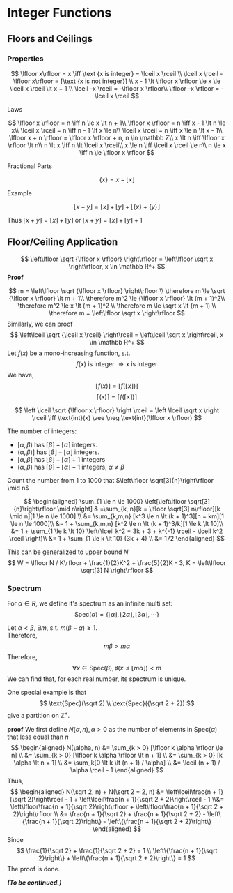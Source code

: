 # Integer Functions
## Floors and Ceilings

### Properties
$$
\lfloor x\rfloor = x \iff \text {x is integer} = \lceil x \rceil \\
\lceil x \rceil - \lfloor x\rfloor = [\text {x is not integer}] \\
x - 1 \lt \lfloor x \rfloor \le x \le \lceil x \rceil \lt x + 1 \\
\lceil -x \rceil = -\lfloor x \rfloor\\
\lfloor -x \rfloor = - \lceil x \rceil 
$$

Laws

$$
\lfloor x \rfloor = n \iff n \le x \lt n + 1\\
\lfloor x \rfloor = n \iff x - 1 \lt n \le x\\
\lceil  x \rceil  = n \iff n - 1 \lt x \le n\\
\lceil  x \rceil  = n \iff x \le n \lt x - 1\\
\lfloor x + n \rfloor = \lfloor x \rfloor + n, n \in \mathbb Z\\
x \lt n \iff \lfloor x \rfloor \lt n\\
n \lt x \iff n \lt \lceil x \rceil\\
x \le n \iff \lceil x \rceil \le n\\
n \le x \iff n \le \lfloor x \rfloor     
$$

Fractional Parts

$$
\{x\} = x - \lfloor x \rfloor
$$


Example

$$
\lfloor x + y \rfloor = \lfloor x \rfloor + \lfloor y \rfloor + \lfloor \{x\} + \{y\} \rfloor
$$

Thus $\lfloor x + y \rfloor = \lfloor x \rfloor + \lfloor y \rfloor$ or $\lfloor x + y \rfloor = \lfloor x \rfloor + \lfloor y \rfloor + 1$

## Floor/Ceiling Application
$$
\left\lfloor \sqrt {\lfloor x \rfloor} \right\rfloor = \left\lfloor \sqrt x \right\rfloor, x \in \mathbb R^+ 
$$
**Proof**

$$
m = \left\lfloor \sqrt {\lfloor x \rfloor} \right\rfloor \\
\therefore m \le \sqrt {\lfloor x \rfloor} \lt m + 1\\
\therefore m^2 \le {\lfloor x \rfloor} \lt (m + 1)^2\\
\therefore m^2 \le x  \lt (m + 1)^2 \\
\therefore m \le \sqrt x  \lt (m + 1) \\
\therefore m =  \left\lfloor \sqrt x  \right\rfloor
$$
Similarly, we can proof
$$
\left\lceil \sqrt {\lceil x \rceil} \right\rceil = \left\lceil \sqrt x \right\rceil, x \in \mathbb R^+ 
$$
Let $f(x)$ be a mono-increasing function, s.t.
$$
f(x) \text { is integer } \Rightarrow \text {x is integer}
$$
We have,
$$
\left\lfloor f(x) \right\rfloor = \left\lfloor f\left(\left\lfloor x\right \rfloor\right) \right\rfloor
$$
$$
\left\lceil(x) \right\rceil = \left\lceil f\left(\left\lceil x\right \rceil\right) \right\rceil
$$

$$
\left \lceil \sqrt {\lfloor x \rfloor} \right \rceil = \left \lceil \sqrt x \right \rceil \iff \text{int}(x) \vee \neg \text{int}(\lfloor x \rfloor)
$$

The number of integers:

- $[\alpha, \beta)$ has $\lceil \beta \rceil - \lceil \alpha \rceil$ integers.
- $(\alpha, \beta)]$ has $\lfloor \beta \rfloor - \lfloor \alpha \rfloor$ integers.
- $[\alpha, \beta]$ has $\lfloor \beta \rfloor - \lceil \alpha \rceil + 1$ integers
- $(\alpha, \beta)$ has $\lceil \beta \rceil - \lfloor \alpha \rfloor - 1$ integers, $\alpha \ne \beta$

Count the number from $1$ to $1000$ that $\left\lfloor \sqrt[3]{n}\right\rfloor \mid n$

$$
\begin{aligned}
    \sum_{1 \le n \le 1000} \left[\left\lfloor \sqrt[3]{n}\right\rfloor \mid n\right] & =\sum_{k, n}[k = \lfloor \sqrt[3] n\rfloor][k \mid n][1 \le n \le 1000] \\
    &= \sum_{k,m,n} [k^3 \le n \lt (k + 1)^3][n = km][1 \le n \le 1000]\\
    &= 1 + \sum_{k,m,n} [k^2 \le n \lt (k + 1)^3/k][1 \le k \lt 10]\\
    &= 1 + \sum_{1 \le k \lt 10} \left(\lceil k^2 + 3k + 3 + k^{-1} \rceil - \lceil k^2 \rceil \right)\\
    &= 1 + \sum_{1 \le k \lt 10} (3k + 4) \\
    &= 172
\end{aligned}
$$

This can be generalized to upper bound $N$
$$
W = \lfloor N / K\rfloor + \frac{1}{2}K^2 + \frac{5}{2}K - 3, K = \left\lfloor \sqrt[3] N \right\rfloor
$$

### Spectrum
For $\alpha \in R$, we define it's spectrum as an infinite multi set:
$$
\text{Spec}(\alpha) = \{\lfloor \alpha \rfloor, \lfloor 2\alpha \rfloor, \lfloor 3\alpha \rfloor, \cdots\}
$$

Let $\alpha < \beta$, $\exists m$, s.t. $m(\beta - \alpha) \ge 1$.\
Therefore, 
$$
m\beta > m\alpha 
$$
Therefore,
$$
\forall x \in \text{Spec}(\beta), \sharp ({x \le \lfloor m\alpha \rfloor})\lt m
$$
We can find that, for each real number, its spectrum is unique.

One special example is that 
$$
\text{Spec}(\sqrt 2) \\
\text{Spec}({\sqrt 2 + 2})
$$
give a partition on $\mathbb Z^+$.

**proof**
We first define $N(\alpha, n), \alpha > 0$ as the number of elements in $\text{Spec}(\alpha)$ that less equal than $n$
$$
\begin{aligned}
N(\alpha, n) &= \sum_{k > 0} [\lfloor k \alpha \rfloor \le n] \\
             &= \sum_{k > 0} [\lfloor k \alpha \rfloor \lt n + 1] \\
             &= \sum_{k > 0} [k \alpha \lt n + 1] \\
             &= \sum_k[0 \lt k \lt (n + 1) / \alpha] \\
             &= \lceil (n + 1) / \alpha \rceil - 1
\end{aligned}
$$
Thus,
$$
\begin{aligned}
N(\sqrt 2, n) + N(\sqrt 2 + 2, n) &= \left\lceil\frac{n + 1}{\sqrt 2}\right\rceil - 1 + \left\lceil\frac{n + 1}{\sqrt 2 + 2}\right\rceil - 1
\\&= \left\lfloor\frac{n + 1}{\sqrt 2}\right\rfloor + \left\lfloor\frac{n + 1}{\sqrt 2 + 2}\right\rfloor \\
&= \frac{n + 1}{\sqrt 2} + \frac{n + 1}{\sqrt 2 + 2} - \left\{\frac{n + 1}{\sqrt 2}\right\} - \left\{\frac{n + 1}{\sqrt 2 + 2}\right\}
\end{aligned}
$$
Since 
$$
\frac{1}{\sqrt 2} + \frac{1}{\sqrt 2 + 2} = 1 \\
\left\{\frac{n + 1}{\sqrt 2}\right\} + \left\{\frac{n + 1}{\sqrt 2 + 2}\right\} = 1
$$
The proof is done.



***(To be continued.)***